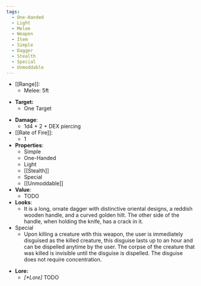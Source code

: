 ```yaml
---
tags:
  - One-Handed
  - Light
  - Melee
  - Weapon
  - Item
  - Simple
  - Dagger
  - Stealth
  - Special
  - Unmoddable
---
```

* [[Range]]:
	* Melee: 5ft
- **Target:**
	- One Target
* __Damage__:
	* 1d4 + 2 + DEX piercing
* [[Rate of Fire]]:
	* 1
* __Properties__:
	* Simple
	* One-Handed
	* Light
	* [[Stealth]]
	* Special
	* [[Unmoddable]]
* **Value**:
	* TODO
* **Looks**:
	* It is a long, ornate dagger with distinctive oriental designs, a reddish wooden handle, and a curved golden hilt. The other side of the handle, when holding the knife, has a crack in it.
* Special
	* Upon killing a creature with this weapon, the user is immediately disguised as the killed creature, this disguise lasts up to an hour and can be dispelled anytime by the user. The corpse of the creature that was killed is invisible until the disguise is dispelled. The disguise does not require concentration. 
- **Lore:**
	- *\[\*Lore]* TODO